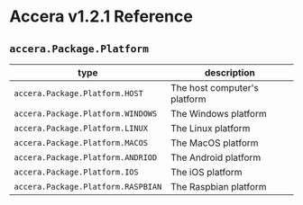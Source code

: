 [//]: # (Project: Accera)
[//]: # (Version: v1.2.1)

# Accera v1.2.1 Reference
## `accera.Package.Platform`

type | description
--- | ---
`accera.Package.Platform.HOST` | The host computer's platform
`accera.Package.Platform.WINDOWS` | The Windows platform
`accera.Package.Platform.LINUX` | The Linux platform
`accera.Package.Platform.MACOS` | The MacOS platform
`accera.Package.Platform.ANDRIOD` | The Android platform
`accera.Package.Platform.IOS` | The iOS platform
`accera.Package.Platform.RASPBIAN` | The Raspbian platform

<div style="page-break-after: always;"></div>
